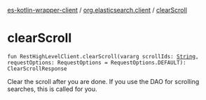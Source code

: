 [es-kotlin-wrapper-client](../index.md) / [org.elasticsearch.client](index.md) / [clearScroll](./clear-scroll.md)

# clearScroll

`fun RestHighLevelClient.clearScroll(vararg scrollIds: `[`String`](https://kotlinlang.org/api/latest/jvm/stdlib/kotlin/-string/index.html)`, requestOptions: RequestOptions = RequestOptions.DEFAULT): ClearScrollResponse`

Clear the scroll after you are done. If you use the DAO for scrolling searches, this is called for you.

